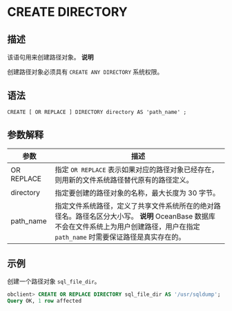 CREATE DIRECTORY 
=====================================



描述 
-----------------------

该语句用来创建路径对象。
**说明**



创建路径对象必须具有 `CREATE ANY DIRECTORY` 系统权限。

语法 
-----------------------

```unknow
CREATE [ OR REPLACE ] DIRECTORY directory AS 'path_name' ;
```



参数解释 
-------------------------



|     参数     |                                                                     描述                                                                     |
|------------|--------------------------------------------------------------------------------------------------------------------------------------------|
| OR REPLACE | 指定 `OR REPLACE` 表示如果对应的路径对象已经存在，则用新的文件系统路径替代原有的路径定义。                                                                                       |
| directory  | 指定要创建的路径对象的名称，最大长度为 30 字节。                                                                                                                 |
| path_name  | 指定文件系统路径，定义了共享文件系统所在的绝对路径名。路径名区分大小写。 **说明**  OceanBase 数据库不会在文件系统上为用户创建路径，用户在指定 `path_name` 时需要保证路径是真实存在的。 |



示例 
-----------------------

创建一个路径对象 `sql_file_dir`。

```sql
obclient> CREATE OR REPLACE DIRECTORY sql_file_dir AS '/usr/sqldump';
Query OK, 1 row affected
```


